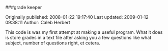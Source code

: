 ###grade keeper

Originally published: 2008-01-22 19:17:40
Last updated: 2009-01-12 09:38:11
Author: Caleb Herbert

This code is was my first attempt at making a useful program. What it does is store grades in a text file after asking you a few questions like what subject, number of questions right, et cetera.